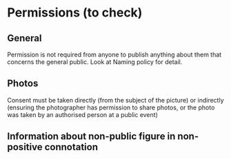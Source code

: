 # Permissions (to check)

## General
Permission is not required from anyone to publish anything about them that concerns the general public. Look at Naming policy for detail.

## Photos
Consent must be taken directly (from the subject of the picture) or indirectly (ensuring the photographer has permission to share photos, or the photo was taken by an authorised person at a public event)

## Information about non-public figure in non-positive connotation
